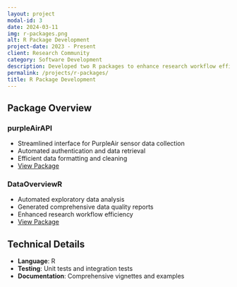 ```yaml
---
layout: project
modal-id: 3
date: 2024-03-11
img: r-packages.png
alt: R Package Development
project-date: 2023 - Present
client: Research Community
category: Software Development
description: Developed two R packages to enhance research workflow efficiency - purpleAirAPI for air quality data collection and DataOverviewR for automated exploratory data analysis.
permalink: /projects/r-packages/
title: R Package Development
---
```


## Package Overview

### purpleAirAPI
- Streamlined interface for PurpleAir sensor data collection
- Automated authentication and data retrieval
- Efficient data formatting and cleaning
- [View Package](https://github.com/heba-razzak/purpleAirAPI)

### DataOverviewR
- Automated exploratory data analysis
- Generated comprehensive data quality reports
- Enhanced research workflow efficiency
- [View Package](https://github.com/heba-razzak/DataOverviewR)

## Technical Details
- **Language**: R
- **Testing**: Unit tests and integration tests
- **Documentation**: Comprehensive vignettes and examples